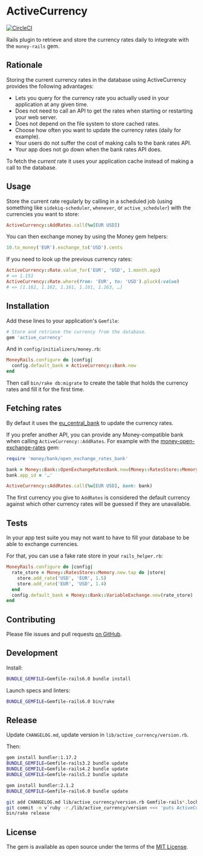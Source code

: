 # ActiveCurrency

[![CircleCI](https://circleci.com/gh/sunny/active_currency.svg?style=svg)](https://circleci.com/gh/sunny/active_currency)

Rails plugin to retrieve and store the currency rates daily to integrate
with the `money-rails` gem.

## Rationale

Storing the current currency rates in the database using ActiveCurrency
provides the following advantages:

- Lets you query for the currency rate you actually used in your application at
  any given time.
- Does not need to call an API to get the rates when starting or restarting
  your web server.
- Does not depend on the file system to store cached rates.
- Choose how often you want to update the currency rates (daily for example).
- Your users do not suffer the cost of making calls to the bank rates API.
- Your app does not go down when the bank rates API does.

To fetch the *current* rate it uses your application cache instead of making
a call to the database.

## Usage

Store the current rate regularly by calling in a scheduled job (using something
like `sidekiq-scheduler`, `whenever`, or `active_scheduler`) with the currencies
you want to store:

```rb
ActiveCurrency::AddRates.call(%w[EUR USD])
```

You can then exchange money by using the Money gem helpers:

```rb
10.to_money('EUR').exchange_to('USD').cents
```

If you need to look up the previous currency rates:

```rb
ActiveCurrency::Rate.value_for('EUR', 'USD', 1.month.ago)
# => 1.151
ActiveCurrency::Rate.where(from: 'EUR', to: 'USD').pluck(:value)
# => [1.162, 1.162, 1.161, 1.161, 1.163, …]
```

## Installation

Add these lines to your application's `Gemfile`:

```rb
# Store and retrieve the currency from the database.
gem 'active_currency'
```

And in `config/initializers/money.rb`:

```rb
MoneyRails.configure do |config|
  config.default_bank = ActiveCurrency::Bank.new
end
```

Then call `bin/rake db:migrate` to create the table that holds
the currency rates and fill it for the first time.

## Fetching rates

By defaut it uses the [eu_central_bank] to update the currency rates.

If you prefer another API, you can provide any Money-compatible bank when
calling `ActiveCurrency::AddRates`. For example with the
[money-open-exchange-rates] gem:

```rb
require 'money/bank/open_exchange_rates_bank'

bank = Money::Bank::OpenExchangeRatesBank.new(Money::RatesStore::Memory.new)
bank.app_id = '…'

ActiveCurrency::AddRates.call(%w[EUR USD], bank: bank)
```

The first currency you give to `AddRates` is considered the default currency
against which other currency rates will be guessed if they are unavailable.

## Tests

In your app test suite you may not want to have to fill your database to be
able to exchange currencies.

For that, you can use a fake rate store in your `rails_helper.rb`:

```rb
MoneyRails.configure do |config|
  rate_store = Money::RatesStore::Memory.new.tap do |store|
    store.add_rate('USD', 'EUR', 1.5)
    store.add_rate('EUR', 'USD', 1.4)
  end
  config.default_bank = Money::Bank::VariableExchange.new(rate_store)
end
```

## Contributing

Please file issues and pull requests
[on GitHub](https://github.com/sunny/active_currency).

## Development

Install:

```sh
BUNDLE_GEMFILE=Gemfile-rails6.0 bundle install
```

Launch specs and linters:

```sh
BUNDLE_GEMFILE=Gemfile-rails6.0 bin/rake
```

## Release

Update `CHANGELOG.md`, update version in `lib/active_currency/version.rb`.

Then:

```sh
gem install bundler:1.17.2
BUNDLE_GEMFILE=Gemfile-rails3.2 bundle update
BUNDLE_GEMFILE=Gemfile-rails4.2 bundle update
BUNDLE_GEMFILE=Gemfile-rails5.2 bundle update

gem install bundler:2.1.2
BUNDLE_GEMFILE=Gemfile-rails6.0 bundle update

git add CHANGELOG.md lib/active_currency/version.rb Gemfile-rails*.lock
git commit -m v`ruby -r./lib/active_currency/version <<< 'puts ActiveCurrency::VERSION'`
bin/rake release
```

## License

The gem is available as open source under the terms of the
[MIT License](http://opensource.org/licenses/MIT).

[eu_central_bank]: https://github.com/RubyMoney/eu_central_bank
[money-open-exchange-rates]: https://github.com/spk/money-open-exchange-rates
